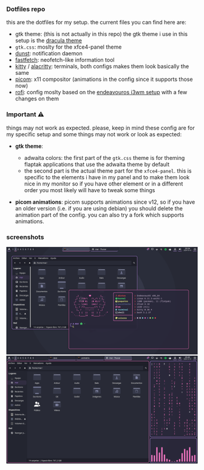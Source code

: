 ### Dotfiles repo
this are the dotfiles for my setup. the current files you can find here are:

- gtk theme: (this is not actually in this repo) the gtk theme i use in this setup is the [dracula theme](https://draculatheme.com/gtk)
- `gtk.css`: moslty for the xfce4-panel theme
- [dunst](https://github.com/dunst-project/dunst): notification daemon
- [fastfetch](https://github.com/fastfetch-cli/fastfetch): neofetch-like information tool
- [kitty](https://github.com/kovidgoyal/kitty) / [alacritty](https://github.com/alacritty/alacritty): terminals, both configs makes them look basically the same
- [picom](https://github.com/yshui/picom): x11 compositor (animations in the config since it supports those now)
- [rofi](https://github.com/davatorium/rofi): config moslty based on the [endeavouros i3wm setup](https://github.com/endeavouros-team/endeavouros-i3wm-setup) with a few changes on them

### Important ⚠️
things may not work as expected. please, keep in mind these config are for my specific setup and some things may not work or look as expected:

- **gtk theme**: 
	- adwaita colors: the first part of the `gtk.css` theme is for theming flaptak applications that use the adwaita theme by default
	- the second part is the actual theme part for the `xfce4-panel`. this is specific to the elements i have in my panel and to make them look nice in my monitor so if you have other element or in a different order you most likely will have to tweak some things

- **picom animations**: picom supports animations since v12, so if you have an older version (i.e. if you are using debian) you should delete the animation part of the config. you can also try a fork which supports animations.

### screenshots
![screenshot 1](/screenshots/1.png)
![screenshot 2](/screenshots/2.png)
